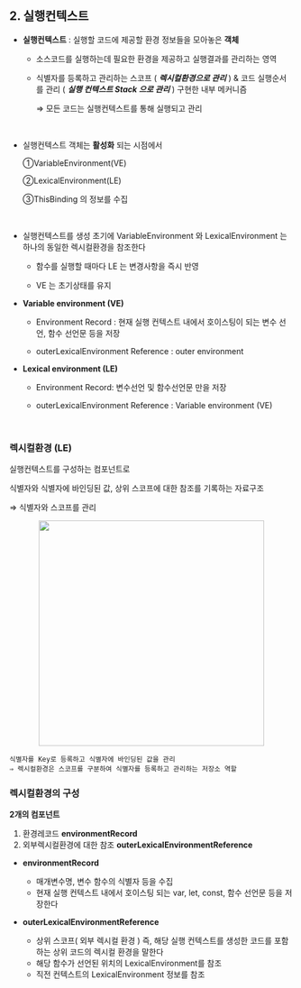 ## 2. 실행컨텍스트

- **실행컨텍스트** : 실행할 코드에 제공할 환경 정보들을 모아놓은 **객체**
    - 소스코드를 실행하는데 필요한 환경을 제공하고 실행결과를 관리하는 영역
    - 식별자를 등록하고 관리하는 스코프 ( ***렉시컬환경으로 관리*** )
    & 코드 실행순서를 관리 ( ***실행 컨텍스트 Stack 으로 관리*** ) 구현한 내부 메커니즘

        ⇒ 모든 코드는 실행컨텍스트를 통해 실행되고 관리
<br>

- 실행컨텍스트 객체는 **활성화** 되는 시점에서

    ①VariableEnvironment(VE)

    ②LexicalEnvironment(LE)

    ③ThisBinding 의 정보를 수집
<br>

- 실행컨텍스트를 생성 초기에
VariableEnvironment 와 LexicalEnvironment 는 하나의 동일한 렉시컬환경을 참조한다

    - 함수를 실행할 때마다 LE 는 변경사항을 즉시 반영


    - VE 는 초기상태를 유지


- **Variable environment (VE)**
    - Environment Record : 현재 실행 컨텍스트 내에서 호이스팅이 되는 변수 선언, 함수 선언문 등을 저장

    - outerLexicalEnvironment Reference : outer environment

- **Lexical environment (LE)**
    - Environment Record: 변수선언 및 함수선언문 만을 저장

    - outerLexicalEnvironment Reference : Variable environment (VE)

<br>

### 렉시컬환경 **(LE)**

실행컨텍스트를 구성하는 컴포넌트로

식별자와 식별자에 바인딩된 값, 상위 스코프에 대한 참조를 기록하는 자료구조

⇒ 식별자와 스코프를 관리

<p align="center"><img src="https://user-images.githubusercontent.com/107349637/209469908-334ecd4f-800c-4306-8b40-db8229c8692f.jpg" width="400"/></p>

    식별자를 Key로 등록하고 식별자에 바인딩된 값을 관리
    ⇒ 렉시컬환경은 스코프를 구분하여 식별자를 등록하고 관리하는 저장소 역할


### 렉시컬환경의 구성

**2개의 컴포넌트**
1. 환경레코드 **environmentRecord**
2. 외부렉시컬환경에 대한 참조 **outerLexicalEnvironmentReference**

- **environmentRecord**
    - 매개변수명, 변수 함수의 식별자 등을 수집
    - 현재 실행 컨텍스트 내에서 호이스팅 되는 var, let, const, 함수 선언문 등을 저장한다

- **outerLexicalEnvironmentReference**
    - 상위 스코프( 외부 렉시컬 환경 )
    즉, 해당 실행 컨텍스트를 생성한 코드를 포함하는 상위 코드의 렉시컬 환경을 말한다
    - 해당 함수가 선언된 위치의 LexicalEnvironment를 참조
    - 직전 컨텍스트의 LexicalEnvironment 정보를 참조